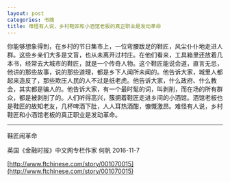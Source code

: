 ```yaml
---
layout: post
categories: 书摘
title: 难怪有人说，乡村鞋匠和小酒馆老板的真正职业是发动革命
---
```


你能够想象得到，在乡村的节日集市上，一位弯腰跋足的鞋匠，风尘仆仆地走进人群。这些乡亲们大多是文盲，也从未离开过村庄。在他们看来，工具箱里还放着几本书，经常去大城市的鞋匠，就是一个传奇人物。这个鞋匠能说会道，直言无忌，他讲的那些故事，说的那些道理，都是乡下人闻所未闻的。他告诉大家，城里人都起来造反了，那些欺压人民的人不过是纸老虎。他告诉大家，什么政府、什么教会，其实都是骗人的。他告诉大家，有一个最时髦的词，叫剥削，而在场的所有群众，都是被剥削了的。人们听得高兴，簇拥着鞋匠走进乡间的小酒馆。酒馆老板也是鞋匠的故知老友，几杯啤酒下肚，人人耳热酒酣，慷慨激昂。难怪有人说，乡村鞋匠和小酒馆老板的真正职业是发动革命。

---

鞋匠闹革命

英国《金融时报》中文网专栏作家 何帆 2016-11-7

[http://www.ftchinese.com/story/001070015](http://www.ftchinese.com/story/001070015)